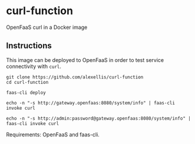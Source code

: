 # curl-function

OpenFaaS curl in a Docker image

## Instructions

This image can be deployed to OpenFaaS in order to test service connectivity with `curl`.

```
git clone https://github.com/alexellis/curl-function
cd curl-function

faas-cli deploy

echo -n "-s http://gateway.openfaas:8080/system/info" | faas-cli invoke curl

echo -n "-s http://admin:password@gateway.openfaas:8080/system/info" | faas-cli invoke curl
```

Requirements: OpenFaaS and faas-cli.



